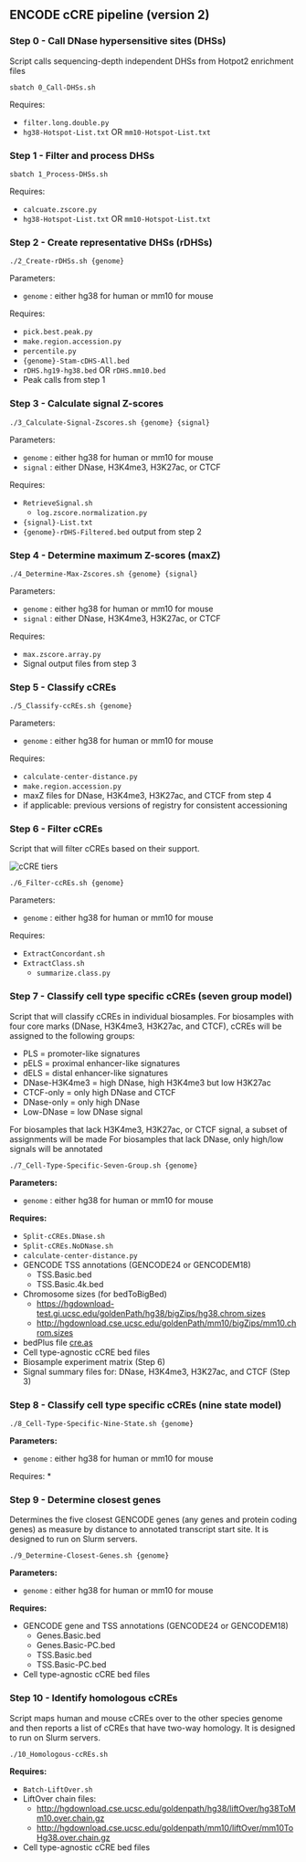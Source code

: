 ## ENCODE cCRE pipeline (version 2)

### Step 0 - Call DNase hypersensitive sites (DHSs)

Script calls sequencing-depth independent DHSs from Hotpot2 enrichment files

```
sbatch 0_Call-DHSs.sh
```


Requires: 
* `filter.long.double.py`
* `hg38-Hotspot-List.txt` OR `mm10-Hotspot-List.txt`

### Step 1 - Filter and process DHSs

```
sbatch 1_Process-DHSs.sh
```

Requires:
* `calcuate.zscore.py`
* `hg38-Hotspot-List.txt` OR `mm10-Hotspot-List.txt`

### Step 2 - Create representative DHSs (rDHSs)

```
./2_Create-rDHSs.sh {genome}
```

Parameters:
* `genome` : either hg38 for human or mm10 for mouse

Requires:
* `pick.best.peak.py`
* `make.region.accession.py`
* `percentile.py`
* `{genome}-Stam-cDHS-All.bed`
* `rDHS.hg19-hg38.bed` OR `rDHS.mm10.bed`
* Peak calls from step 1

### Step 3 - Calculate signal Z-scores
```
./3_Calculate-Signal-Zscores.sh {genome} {signal}
```

Parameters:
* `genome` : either hg38 for human or mm10 for mouse
* `signal` : either DNase, H3K4me3, H3K27ac, or CTCF

Requires:
* `RetrieveSignal.sh`
  * `log.zscore.normalization.py`
* `{signal}-List.txt` 
* `{genome}-rDHS-Filtered.bed` output from step 2



### Step 4 - Determine maximum Z-scores (maxZ)
```
./4_Determine-Max-Zscores.sh {genome} {signal}
```

Parameters:
* `genome` : either hg38 for human or mm10 for mouse
* `signal` : either DNase, H3K4me3, H3K27ac, or CTCF

Requires:
* `max.zscore.array.py`
* Signal output files from step 3

### Step 5 - Classify cCREs
```
./5_Classify-ccREs.sh {genome}
```

Parameters:
* `genome` : either hg38 for human or mm10 for mouse

Requires:
* `calculate-center-distance.py`
* `make.region.accession.py`
* maxZ files for DNase, H3K4me3, H3K27ac, and CTCF from step 4
* if applicable: previous versions of registry for consistent accessioning



### Step 6 - Filter cCREs
Script that will filter cCREs based on their support.

![cCRE tiers](https://dl.dropboxusercontent.com/s/2pce7vbxf8o9in5/Box-1-Figure-2.png)


```
./6_Filter-ccREs.sh {genome}
```

Parameters:
* `genome` : either hg38 for human or mm10 for mouse

Requires:
* `ExtractConcordant.sh`
* `ExtractClass.sh`
  * `summarize.class.py`

### Step 7 - Classify cell type specific cCREs (seven group model)

Script that will classify cCREs in individual biosamples. For biosamples with four core marks (DNase, H3K4me3, H3K27ac, and CTCF), cCREs will be assigned to the following groups:
* PLS = promoter-like signatures
* pELS = proximal enhancer-like signatures
* dELS = distal enhancer-like signatures
* DNase-H3K4me3 = high DNase, high H3K4me3 but low H3K27ac 
* CTCF-only = only high DNase and CTCF
* DNase-only = only high DNase
* Low-DNase = low DNase signal

For biosamples that lack H3K4me3, H3K27ac, or CTCF signal, a subset of assignments will be made 
For biosamples that lack DNase, only high/low signals will be annotated

```
./7_Cell-Type-Specific-Seven-Group.sh {genome}
```

**Parameters:**
* `genome` : either hg38 for human or mm10 for mouse

**Requires:**
* `Split-cCREs.DNase.sh`
* `Split-cCREs.NoDNase.sh`
* `calculate-center-distance.py`
* GENCODE TSS annotations (GENCODE24 or GENCODEM18)
  * TSS.Basic.bed
  * TSS.Basic.4k.bed
* Chromosome sizes (for bedToBigBed)
  * https://hgdownload-test.gi.ucsc.edu/goldenPath/hg38/bigZips/hg38.chrom.sizes
  * http://hgdownload.cse.ucsc.edu/goldenPath/mm10/bigZips/mm10.chrom.sizes
* bedPlus file [cre.as](https://github.com/weng-lab/ENCODE-cCREs/blob/master/Version-2/cCRE-Pipeline/Input-Data/cres.as)
* Cell type-agnostic cCRE bed files
* Biosample experiment matrix (Step 6)
* Signal summary files for: DNase, H3K4me3, H3K27ac, and CTCF (Step 3)


### Step 8 - Classify cell type specific cCREs (nine state model)

```
./8_Cell-Type-Specific-Nine-State.sh {genome}
```

**Parameters:**
* `genome` : either hg38 for human or mm10 for mouse

Requires:
*


### Step 9 - Determine closest genes

Determines the five closest GENCODE genes (any genes and protein coding genes) as measure by distance to annotated transcript start site. It is designed to run on Slurm servers.

```
./9_Determine-Closest-Genes.sh {genome}
```

**Parameters:**
* `genome` : either hg38 for human or mm10 for mouse

**Requires:**
* GENCODE gene and TSS annotations (GENCODE24 or GENCODEM18)
  * Genes.Basic.bed
  * Genes.Basic-PC.bed
  * TSS.Basic.bed
  * TSS.Basic-PC.bed  
* Cell type-agnostic cCRE bed files

### Step 10 - Identify homologous cCREs

Script maps human and mouse cCREs over to the other species genome and then reports a list of cCREs that have two-way homology. It is designed to run on Slurm servers.

```
./10_Homologous-ccREs.sh
```

**Requires:**
* `Batch-LiftOver.sh`
* LiftOver chain files: 
  * http://hgdownload.cse.ucsc.edu/goldenpath/hg38/liftOver/hg38ToMm10.over.chain.gz
  * http://hgdownload.cse.ucsc.edu/goldenpath/mm10/liftOver/mm10ToHg38.over.chain.gz
* Cell type-agnostic cCRE bed files


